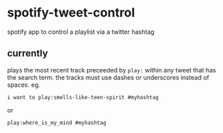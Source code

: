 spotify-tweet-control
=====================

spotify app to control a playlist via a twitter hashtag


currently
--------

plays the most recent track preceeded by `play:` within any tweet that has the search term. the tracks must use dashes or underscores instead of spaces. eg.

    i want to play:smells-like-teen-spirit #myhashtag 

or 

    play:where_is_my_mind #myhashtag 